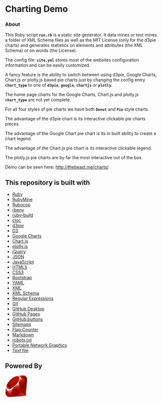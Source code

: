 # Charting Demo

### About


This Ruby script **`run.rb`** is a static site generator. It data mines or text mines a folder of XML Schema files as well as the MIT License (only for the d3pie charts) and generates statistics on elements and attributes (the XML Schema) or on words (the License).


The config file: **`site.yml`** stores most of the websites configuration information and can be easily customized.


A fancy feature is the ability to switch between using d3pie, Google Charts, Chart.js or plotly.js based pie charts just by changing the config entry **`chart_type`** to one of **`d3pie`**, **`google`**, **`chartjs`** or **`plotly`**.


The home page charts for the Google Charts, Chart.js and plotly.js **`chart_type`** are not yet complete.


For all four styles of pie charts we have both **`Donut`** and **`Pie`** style charts.


The advantage of the d3pie chart is its interactive clickable pie charts pieces.


The advantage of the Google Chart pie chart is its in built ability to create a chart legend.


The advantage of the Chart.js pie chart is its interactive clickable legend.


The plotly.js pie charts are by far the most interactive out of the box.


Demo can be seen here: http://thebeast.me/charts/

## This repository is built with

- [Ruby](https://www.ruby-lang.org)
- [RubyMine](https://www.jetbrains.com/ruby)
- [Rubocop](https://github.com/bbatsov/rubocop)
- [rbenv](https://github.com/rbenv/rbenv)
- [ruby-build](https://github.com/rbenv/ruby-build)
- [cloc](https://github.com/AlDanial/cloc)
- [d3pie](http://d3pie.org/)
- [D3](https://d3js.org/)
- [Google Charts](https://developers.google.com/chart/)
- [Chart.js](http://www.chartjs.org/)
- [plotly.js](https://plot.ly/javascript/)
- [jQuery](https://jquery.com/)
- [JSON](https://www.json.org/)
- [JavaScript](https://en.wikipedia.org/wiki/JavaScript)
- [HTML5](https://developer.mozilla.org/en-US/docs/Web/Guide/HTML/HTML5)
- [CSS3](https://developer.mozilla.org/en-US/docs/Web/CSS/CSS3)
- [Bootstrap](https://getbootstrap.com/)
- [YAML](http://www.yaml.org/)
- [XML](https://en.wikipedia.org/wiki/XML)
- [XML Schema](https://en.wikipedia.org/wiki/XML_schema)
- [Regular Expressions](https://en.wikipedia.org/wiki/Regular_expression)
- [Git](https://git-scm.com/)
- [GitHub Desktop](https://desktop.github.com/)
- [GitHub Pages](https://pages.github.com)
- [GitHub:buttons](https://buttons.github.io/)
- [Sitemaps](https://en.wikipedia.org/wiki/Sitemaps)
- [Flag Counter](https://flagcounter.com/)
- [Markdown](https://daringfireball.net/projects/markdown)
- [robots.txt](https://en.wikipedia.org/wiki/Robots_exclusion_standard)
- [Portable Network Graphics](https://en.wikipedia.org/wiki/Portable_Network_Graphics)
- [Text file](https://en.wikipedia.org/wiki/Text_file)

## Powered By

[![Ruby Powered](/assets/images/icons/android-icon-72x72.png "Ruby: a programmer's best friend")](https://www.ruby-lang.org)
